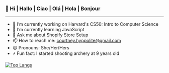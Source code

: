### 👋 Hi | Hallo | Ciao | Olá | Hola | Bonjour

---

- 🔭 I’m currently working on Harvard's CS50: Intro to Computer Science
- 🌱 I’m currently learning JavaScript
- 💬 Ask me about Shopify Store Setup
- 📫 How to reach me: courtney.hyppolite@gmail.com
- 😄 Pronouns: She/Her/Hers
- ⚡ Fun fact: I started shooting archery at 9 years old

[![Top Langs](https://github-readme-stats.vercel.app/api/top-langs/?username=clynne8)](https://github.com/clynne8/github-readme-stats)
